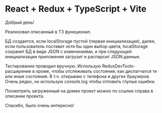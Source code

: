 # React + Redux + TypeScript + Vite
Добрый день!

Реализовал описанный в ТЗ функционал.

БД создается, если localStorage пустой (первая инициализация), далее, если пользователь
поставит хотя бы один выбор цвета, localStorage сохранит БД в виде JSON с изменениями, 
и при следующей инициализации приложения загрузит и распарсит JSON данные.

Тестирование проводил вручную. Использую ReduxDevTools-расширение в хроме, чтобы отслеживать состояния, 
как диспатчатся те или иные состояния. В т.ч. открываю с телефона и других браузеров.
Очень редко, но использую console.log чтобы отловить глупые ошибки.

Посмотреть загруженный на домен проект можно по ссылке справа в описании проекта.

Спасибо, было очень интересно!
